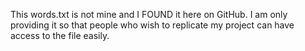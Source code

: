 This words.txt is not mine and I FOUND it here on GitHub. I am only providing it so that people who wish to replicate my project can have access to the file easily.
